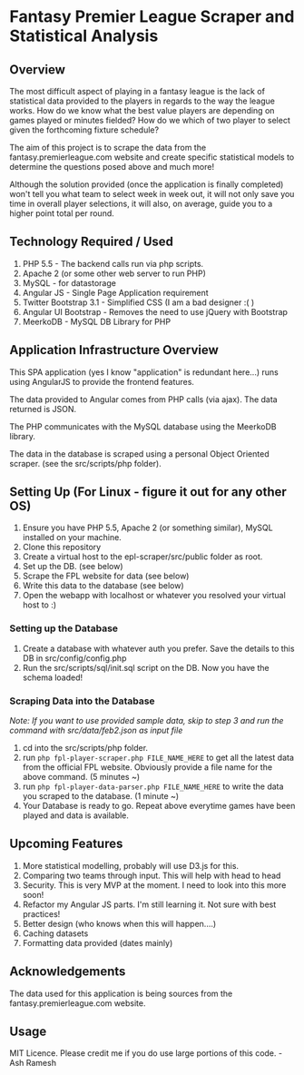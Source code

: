 # Fantasy Premier League Scraper and Statistical Analysis

## Overview

The most difficult aspect of playing in a fantasy league is the lack of statistical data provided to the players in regards to the way the league works. How do we know what the best value players are depending on games played or minutes fielded? How do we which of two player to select given the forthcoming fixture schedule?

The aim of this project is to scrape the data from the fantasy.premierleague.com website and create specific statistical models to determine the questions posed above and much more!

Although the solution provided (once the application is finally completed) won't tell you what team to select week in week out, it will not only save you time in overall player selections, it will also, on average, guide you to a higher point total per round.


## Technology Required / Used

1. PHP 5.5 - The backend calls run via php scripts.
2. Apache 2 (or some other web server to run PHP)
3. MySQL - for datastorage
4. Angular JS - Single Page Application requirement
5. Twitter Bootstrap 3.1 - Simplified CSS (I am a bad designer :( )
6. Angular UI Bootstrap - Removes the need to use jQuery with Bootstrap
7. MeerkoDB - MySQL DB Library for PHP


## Application Infrastructure Overview

This SPA application (yes I know "application" is redundant here...) runs using AngularJS to provide the frontend features.

The data provided to Angular comes from PHP calls (via ajax). The data returned is JSON.

The PHP communicates with the MySQL database using the MeerkoDB library.

The data in the database is scraped using a personal Object Oriented scraper. (see the src/scripts/php folder).

## Setting Up (For Linux - figure it out for any other OS)

1. Ensure you have PHP 5.5, Apache 2 (or something similar), MySQL installed on your machine.
2. Clone this repository
3. Create a virtual host to the epl-scraper/src/public folder as root.
4. Set up the DB. (see below)
4. Scrape the FPL website for data (see below)
5. Write this data to the database (see below)
6. Open the webapp with localhost or whatever you resolved your virtual host to :)

### Setting up the Database

1. Create a database with whatever auth you prefer. Save the details to this DB in src/config/config.php
2. Run the src/scripts/sql/init.sql script on the DB. Now you have the schema loaded!

### Scraping Data into the Database

*Note: If you want to use provided sample data, skip to step 3 and run the command with src/data/feb2.json as input file*

1. cd into the src/scripts/php folder.
2. run `php fpl-player-scraper.php FILE_NAME_HERE` to get all the latest data from the official FPL website. Obviously provide a file name for the above command. (5 minutes ~)
3. run `php fpl-player-data-parser.php FILE_NAME_HERE` to write the data you scraped to the database. (1 minute ~)
4. Your Database is ready to go. Repeat above everytime games have been played and data is available.

## Upcoming Features

1. More statistical modelling, probably will use D3.js for this.
2. Comparing two teams through input. This will help with head to head
3. Security. This is very MVP at the moment. I need to look into this more soon!
4. Refactor my Angular JS parts. I'm still learning it. Not sure with best practices!
5. Better design (who knows when this will happen....)
6. Caching datasets
7. Formatting data provided (dates mainly)

## Acknowledgements

The data used for this application is being sources from the fantasy.premierleague.com website.

## Usage

MIT Licence. Please credit me if you do use large portions of this code. - Ash Ramesh

